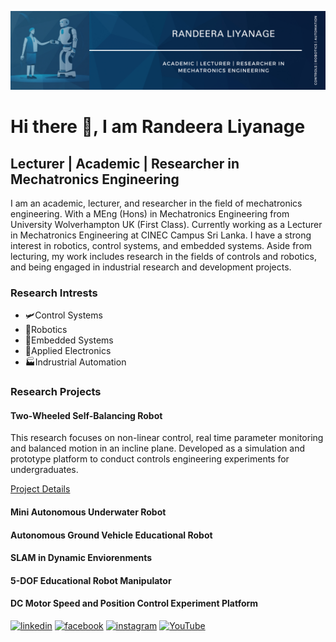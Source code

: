![Lecturer | Academic | Researcher in Mechatronics Engineering ](https://github.com/randeeraliyanage/randeeraliyanage/blob/main/Banner.png)

# Hi there 👋, I am Randeera Liyanage
## Lecturer | Academic | Researcher in Mechatronics Engineering 

I am an academic, lecturer, and researcher in the field of mechatronics engineering. With a MEng (Hons) in Mechatronics Engineering from University Wolverhampton UK (First Class). Currently working as a Lecturer in Mechatronics Engineering at CINEC Campus Sri Lanka. I have a strong interest in robotics, control systems, and embedded systems. Aside from lecturing, my work includes research in the fields of controls and robotics, and being engaged in industrial research and development projects. 

### Research Intrests
- 🛩️Control Systems
- 🤖Robotics
- 📱Embedded Systems
- 🪫Applied Electronics
- 🏭Indrustrial Automation

### Research Projects
#### Two-Wheeled Self-Balancing Robot
This research focuses on non-linear control, real time parameter monitoring and balanced motion in an incline plane. Developed as a simulation and prototype platform to conduct controls engineering experiments for undergraduates. 

[Project Details
]([url](/randeeraliyanage/Two-Wheeled-Self-Balancing-Robot))
#### Mini Autonomous Underwater Robot

#### Autonomous Ground Vehicle Educational Robot

#### SLAM in Dynamic Enviorenments

#### 5-DOF Educational Robot Manipulator 

#### DC Motor Speed and Position Control Experiment Platform

[<img src='https://cdn.jsdelivr.net/npm/simple-icons@3.0.1/icons/linkedin.svg' alt='linkedin' height='40'>](https://www.linkedin.com/in/https://www.linkedin.com/in/randeeraliyanage//)  [<img src='https://cdn.jsdelivr.net/npm/simple-icons@3.0.1/icons/facebook.svg' alt='facebook' height='40'>](https://www.facebook.com/https://www.facebook.com/profile.php?id=100093678892324)  [<img src='https://cdn.jsdelivr.net/npm/simple-icons@3.0.1/icons/instagram.svg' alt='instagram' height='40'>](https://www.instagram.com/https://www.instagram.com/randeeral//)  [<img src='https://cdn.jsdelivr.net/npm/simple-icons@3.0.1/icons/youtube.svg' alt='YouTube' height='40'>](https://www.youtube.com/channel/https://www.youtube.com/@randeera)  

